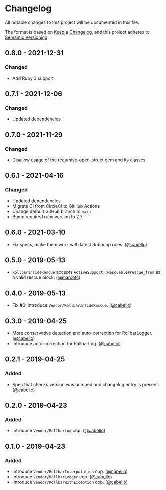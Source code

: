 # Changelog

All notable changes to this project will be documented in this file.

The format is based on [Keep a Changelog](https://keepachangelog.com/en/1.0.0/),
and this project adheres to [Semantic Versioning](https://semver.org/spec/v2.0.0.html).

## 0.8.0 - 2021-12-31
### Changed
- Add Ruby 3 support

## 0.7.1 - 2021-12-06
### Changed
- Updated dependencies

## 0.7.0 - 2021-11-29
### Changed
- Disallow usage of the recursive-open-struct gem and its classes.

## 0.6.1 - 2021-04-16
### Changed
- Updated dependencies
- Migrate CI from CircleCI to GitHub Actions
- Change default GitHub branch to `main`
- Bump required ruby version to 2.7

## 0.6.0 - 2021-03-10

- Fix specs, make them work with latest Rubocop rules. ([@cabello][])

## 0.5.0 - 2019-05-13

- `RollbarInsideRescue` accepts `ActiveSupport::Rescuable#rescue_from` as a valid rescue block. ([@marcotc][])

## 0.4.0 - 2019-05-13

- Fix #6: Introduce `Vendor/RollbarInsideRescue`. ([@cabello][])

## 0.3.0 - 2019-04-25

- More conservative detection and auto-correction for RollbarLogger. ([@cabello][])
- Introduce auto-correction for RollbarLog. ([@cabello][])

## 0.2.1 - 2019-04-25

### Added

- Spec that checks version was bumped and changelog entry is present. ([@cabello][])

## 0.2.0 - 2019-04-23

### Added

- Introduce `Vendor/RollbarLog` cop. ([@cabello][])

## 0.1.0 - 2019-04-23

### Added

- Introduce `Vendor/RollbarInterpolation` cop. ([@cabello][])
- Introduce `Vendor/RollbarLogger` cop. ([@cabello][])
- Introduce `Vendor/RollbarWithException` cop. ([@cabello][])

[@cabello]: https://github.com/cabello
[@marcotc]: https://github.com/marcotc
